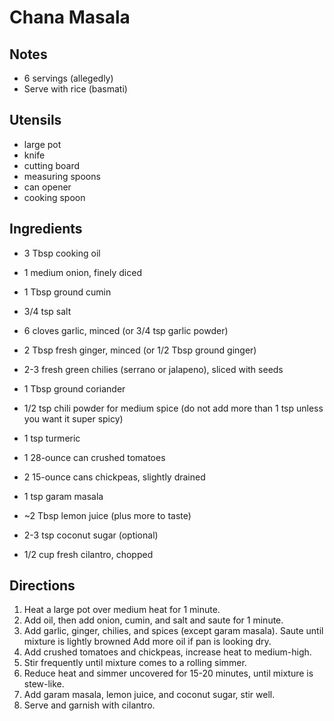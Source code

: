 # Chana Masala
## Notes
- 6 servings (allegedly)
- Serve with rice (basmati)

## Utensils
- large pot
- knife
- cutting board
- measuring spoons
- can opener
- cooking spoon

## Ingredients
- 3 Tbsp cooking oil
- 1 medium onion, finely diced
- 1 Tbsp ground cumin
- 3/4 tsp salt
- 6 cloves garlic, minced (or 3/4 tsp garlic powder)
- 2 Tbsp fresh ginger, minced (or 1/2 Tbsp ground ginger)
- 2-3 fresh green chilies (serrano or jalapeno), sliced with seeds
- 1 Tbsp ground coriander
- 1/2 tsp chili powder for medium spice (do not add more than 1 tsp unless you want it super spicy)
- 1 tsp turmeric
- 1 28-ounce can crushed tomatoes
- 2 15-ounce cans chickpeas, slightly drained

- 1 tsp garam masala
- ~2 Tbsp lemon juice (plus more to taste)
- 2-3 tsp coconut sugar (optional)
- 1/2 cup fresh cilantro, chopped

## Directions
1. Heat a large pot over medium heat for 1 minute.
2. Add oil, then add onion, cumin, and salt and saute for 1 minute. 
3. Add garlic, ginger, chilies, and spices (except garam masala). Saute until mixture is lightly browned Add more oil if pan is looking dry. 
4. Add crushed tomatoes and chickpeas, increase heat to medium-high. 
5. Stir frequently until mixture comes to a rolling simmer. 
6. Reduce heat and simmer uncovered for 15-20 minutes, until mixture is stew-like. 
7. Add garam masala, lemon juice, and coconut sugar, stir well.
8. Serve and garnish with cilantro.
